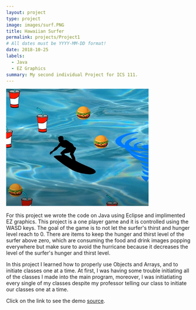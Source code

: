 ```yaml
---
layout: project
type: project
image: images/surf.PNG
title: Hawaiian Surfer
permalink: projects/Project1
# All dates must be YYYY-MM-DD format!
date: 2018-10-25
labels:
  - Java
  - EZ Graphics
summary: My second individual Project for ICS 111.
---
```


<img class="ui medium right floated rounded image" src="../images/surf.PNG">

For this project we wrote the code on Java using Eclipse and implimented EZ graphics. This project is a one player game and it is controlled using the WASD keys. The goal of the game is to not let the surfer's thirst and hunger level reach to 0. There are items to keep the hunger and thirst level of the surfer above zero, which are consuming the food and drink images popping everywhere but make sure to avoid the hurricane because it decreases the level of the surfer's hunger and thirst level.

In this project I learned how to properly use Objects and Arrays, and to initiate classes one at a time. At first, I was having some trouble initiating all of the classes I made into the main program, moreover, I was initiatiating every single of my classes despite my professor telling our class to initiate our classes one at a time. 

Click on the link to see the demo [source](https://www.youtube.com/watch?v=ohFqVSmmilE).

